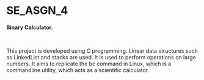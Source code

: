 # SE_ASGN_4
<p><b>Binary Calculator. </b></p>
<br>
<p>
This project is developed using C programming. 
Linear data structures such as LinkedList and stacks are used. 
It is used to perform operations on large numbers. 
It aims to replicate the bc command in Linux, which is a commandline utility, which acts as a scientific calculator.
</p>
